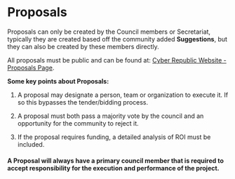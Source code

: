 
# Proposals

Proposals can only be created by the Council members or Secretariat, typically they are created based off the community added **Suggestions**,
but they can also be created by these members directly.

All proposals must be public and can be found at: [Cyber Republic Website - Proposals Page](https://www.cyberrepublic.org/proposals).

**Some key points about Proposals:**

1. A proposal may designate a person, team or organization to execute it. If so this bypasses the tender/bidding process.

2. A proposal must both pass a majority vote by the council and an opportunity for the community to reject it.

3. If the proposal requires funding, a detailed analysis of ROI must be included.


#### A Proposal will always have a primary council member that is required to accept responsibility for the execution and performance of the project.
